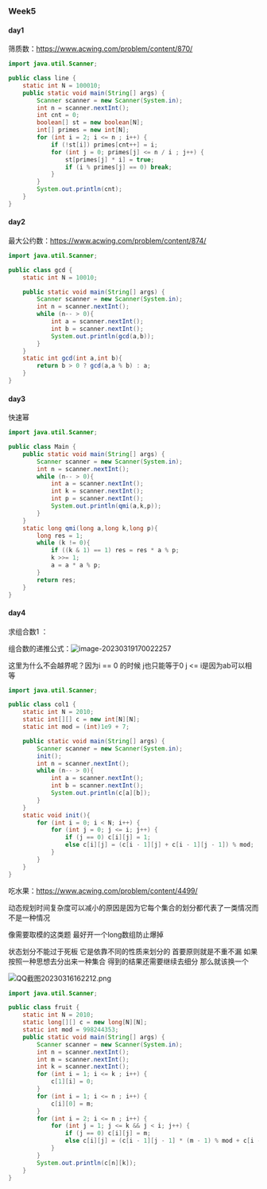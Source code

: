 ### Week5

#### day1

筛质数：https://www.acwing.com/problem/content/870/

```Java
import java.util.Scanner;

public class line {
    static int N = 100010;
    public static void main(String[] args) {
        Scanner scanner = new Scanner(System.in);
        int n = scanner.nextInt();
        int cnt = 0;
        boolean[] st = new boolean[N];
        int[] primes = new int[N];
        for (int i = 2; i <= n ; i++) {
            if (!st[i]) primes[cnt++] = i;
            for (int j = 0; primes[j] <= n / i ; j++) {
                st[primes[j] * i] = true;
                if (i % primes[j] == 0) break;
            }
        }
        System.out.println(cnt);
    }
}
```

#### day2

最大公约数：https://www.acwing.com/problem/content/874/

```Java
import java.util.Scanner;

public class gcd {
    static int N = 10010;

    public static void main(String[] args) {
        Scanner scanner = new Scanner(System.in);
        int n = scanner.nextInt();
        while (n-- > 0){
            int a = scanner.nextInt();
            int b = scanner.nextInt();
            System.out.println(gcd(a,b));
        }
    }
    static int gcd(int a,int b){
        return b > 0 ? gcd(a,a % b) : a;
    }
}
```

#### day3

快速幂

```java
import java.util.Scanner;

public class Main {
    public static void main(String[] args) {
        Scanner scanner = new Scanner(System.in);
        int n = scanner.nextInt();
        while (n-- > 0){
            int a = scanner.nextInt();
            int k = scanner.nextInt();
            int p = scanner.nextInt();
            System.out.println(qmi(a,k,p));
        }
    }
    static long qmi(long a,long k,long p){
        long res = 1;
        while (k != 0){
            if ((k & 1) == 1) res = res * a % p;
            k >>= 1;
            a = a * a % p;
        }
        return res;
    }
}

```

#### day4

求组合数1 ： 

组合数的递推公式：![image-20230319170022257](C:\Users\北师大在逃学子\AppData\Roaming\Typora\typora-user-images\image-20230319170022257.png)

这里为什么不会越界呢？因为i == 0 的时候 j也只能等于0 j <= i是因为ab可以相等 

```Java
import java.util.Scanner;

public class col1 {
    static int N = 2010;
    static int[][] c = new int[N][N];
    static int mod = (int)1e9 + 7;

    public static void main(String[] args) {
        Scanner scanner = new Scanner(System.in);
        init();
        int n = scanner.nextInt();
        while (n-- > 0){
            int a = scanner.nextInt();
            int b = scanner.nextInt();
            System.out.println(c[a][b]);
        }
    }
    static void init(){
        for (int i = 0; i < N; i++) {
            for (int j = 0; j <= i; j++) {
                if (j == 0) c[i][j] = 1;
                else c[i][j] = (c[i - 1][j] + c[i - 1][j - 1]) % mod;
            }
        }
    }
}
```

吃水果：https://www.acwing.com/problem/content/4499/

动态规划时间复杂度可以减小的原因是因为它每个集合的划分都代表了一类情况而不是一种情况

像需要取模的这类题 最好开一个long数组防止爆掉

状态划分不能过于死板 它是依靠不同的性质来划分的 首要原则就是不重不漏 如果按照一种思想去分出来一种集合 得到的结果还需要继续去细分 那么就该换一个

![QQ截图20230316162212.png](https://cdn.acwing.com/media/article/image/2023/03/16/61195_ab8b00abc3-QQ%E6%88%AA%E5%9B%BE20230316162212.png)

```java
import java.util.Scanner;

public class fruit {
    static int N = 2010;
    static long[][] c = new long[N][N];
    static int mod = 998244353;
    public static void main(String[] args) {
        Scanner scanner = new Scanner(System.in);
        int n = scanner.nextInt();
        int m = scanner.nextInt();
        int k = scanner.nextInt();
        for (int i = 1; i <= k ; i++) {
            c[1][i] = 0;
        }
        for (int i = 1; i <= n ; i++) {
            c[i][0] = m;
        }
        for (int i = 2; i <= n ; i++) {
            for (int j = 1; j <= k && j < i; j++) {
                if (j == 0) c[i][j] = m;
                else c[i][j] = (c[i - 1][j - 1] * (m - 1) % mod + c[i - 1][j]) % mod;
            }
        }
        System.out.println(c[n][k]);
    }
}
```

